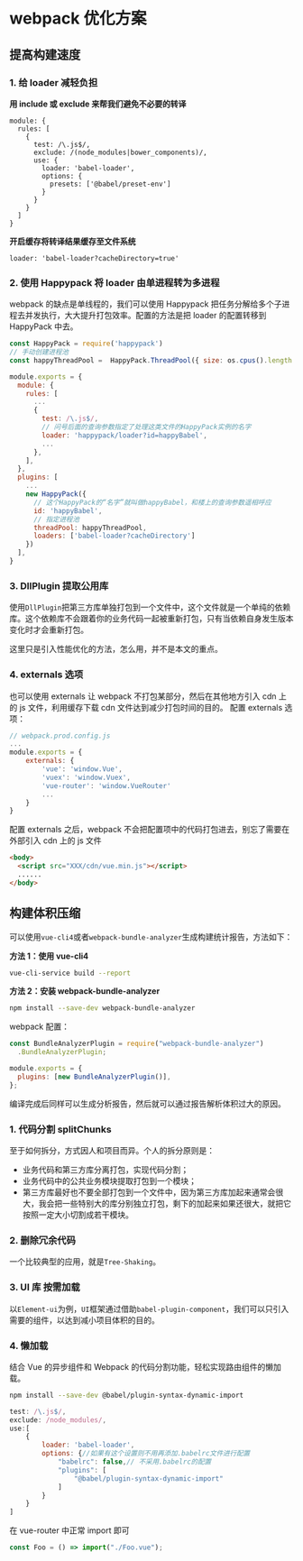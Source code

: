 # webpack 优化方案

## 提高构建速度

### 1. 给 loader 减轻负担

**用 include 或 exclude 来帮我们避免不必要的转译**

```
module: {
  rules: [
    {
      test: /\.js$/,
      exclude: /(node_modules|bower_components)/,
      use: {
        loader: 'babel-loader',
        options: {
          presets: ['@babel/preset-env']
        }
      }
    }
  ]
}
```

**开启缓存将转译结果缓存至文件系统**

```
loader: 'babel-loader?cacheDirectory=true'

```

### 2. 使用 Happypack 将 loader 由单进程转为多进程

webpack 的缺点是单线程的，我们可以使用 Happypack 把任务分解给多个子进程去并发执行，大大提升打包效率。配置的方法是把 loader 的配置转移到 HappyPack 中去。

```js
const HappyPack = require('happypack')
// 手动创建进程池
const happyThreadPool =  HappyPack.ThreadPool({ size: os.cpus().length })

module.exports = {
  module: {
    rules: [
      ...
      {
        test: /\.js$/,
        // 问号后面的查询参数指定了处理这类文件的HappyPack实例的名字
        loader: 'happypack/loader?id=happyBabel',
        ...
      },
    ],
  },
  plugins: [
    ...
    new HappyPack({
      // 这个HappyPack的“名字”就叫做happyBabel，和楼上的查询参数遥相呼应
      id: 'happyBabel',
      // 指定进程池
      threadPool: happyThreadPool,
      loaders: ['babel-loader?cacheDirectory']
    })
  ],
}
```

### 3. DllPlugin 提取公用库

使用`DllPlugin`把第三方库单独打包到一个文件中，这个文件就是一个单纯的依赖库。这个依赖库不会跟着你的业务代码一起被重新打包，只有当依赖自身发生版本变化时才会重新打包。

这里只是引入性能优化的方法，怎么用，并不是本文的重点。

### 4. externals 选项

也可以使用 externals 让 webpack 不打包某部分，然后在其他地方引入 cdn 上的 js 文件，利用缓存下载 cdn 文件达到减少打包时间的目的。 配置 externals 选项：

```js
// webpack.prod.config.js
...
module.exports = {
    externals: {
        'vue': 'window.Vue',
        'vuex': 'window.Vuex',
        'vue-router': 'window.VueRouter'
        ...
    }
}
```

配置 externals 之后，webpack 不会把配置项中的代码打包进去，别忘了需要在外部引入 cdn 上的 js 文件

```html
<body>
  <script src="XXX/cdn/vue.min.js"></script>
  ......
</body>
```

## 构建体积压缩

可以使用`vue-cli4`或者`webpack-bundle-analyzer`生成构建统计报告，方法如下：

**方法 1：使用 vue-cli4**

```bash
vue-cli-service build --report
```

**方法 2：安装 webpack-bundle-analyzer**

```bash
npm install --save-dev webpack-bundle-analyzer
```

webpack 配置：

```js
const BundleAnalyzerPlugin = require("webpack-bundle-analyzer")
  .BundleAnalyzerPlugin;

module.exports = {
  plugins: [new BundleAnalyzerPlugin()],
};
```

编译完成后同样可以生成分析报告，然后就可以通过报告解析体积过大的原因。

### 1. 代码分割 splitChunks

至于如何拆分，方式因人和项目而异。个人的拆分原则是：

- 业务代码和第三方库分离打包，实现代码分割；
- 业务代码中的公共业务模块提取打包到一个模块；
- 第三方库最好也不要全部打包到一个文件中，因为第三方库加起来通常会很大，我会把一些特别大的库分别独立打包，剩下的加起来如果还很大，就把它按照一定大小切割成若干模块。

### 2. 删除冗余代码

一个比较典型的应用，就是`Tree-Shaking`。

### 3. UI 库 按需加载

以`Element-ui`为例，`UI`框架通过借助`babel-plugin-component`，我们可以只引入需要的组件，以达到减小项目体积的目的。

### 4. 懒加载

结合 Vue 的异步组件和 Webpack 的代码分割功能，轻松实现路由组件的懒加载。

```bash
npm install --save-dev @babel/plugin-syntax-dynamic-import
```

```js
test: /\.js$/,
exclude: /node_modules/,
use:[
    {
        loader: 'babel-loader',
        options: {//如果有这个设置则不用再添加.babelrc文件进行配置
            "babelrc": false,// 不采用.babelrc的配置
            "plugins": [
                "@babel/plugin-syntax-dynamic-import"
            ]
        }
    }
]
```

在 vue-router 中正常 import 即可

```js
const Foo = () => import("./Foo.vue");
```
